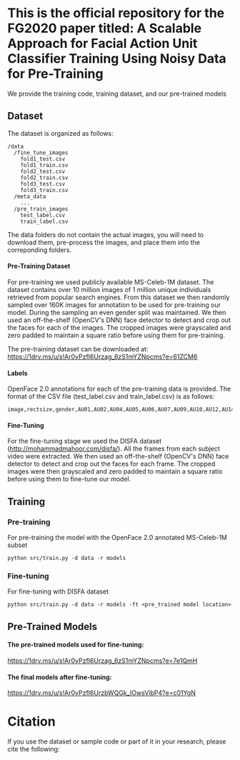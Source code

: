 # This is the official repository for the FG2020 paper titled: A Scalable  Approach  for  Facial  Action  Unit  Classifier  Training Using  Noisy  Data  for  Pre-Training


We provide the training code, training dataset, and our pre-trained models

## <b>Dataset</b>
The dataset is organized as follows:
```
/data
  /fine_tune_images
    fold1_test.csv
    fold1_train.csv
    fold2_test.csv
    fold2_train.csv
    fold3_test.csv
    fold3_train.csv
  /meta_data
    ...
  /pre_train_images
    test_label.csv
    train_label.csv
```

The data folders do not contain the actual images, you will need to download them, pre-process the images, and place them into the correponding folders.

#### Pre-Training Dataset
For pre-training we used publicly available MS-Celeb-1M dataset. The dataset contains over 10 million images of 1 million unique individuals retrieved from popular search engines. From this dataset we then randomly sampled over 160K images for annotation to be used for pre-training our model. During the sampling an even gender split was maintained. We then used an off-the-shelf (OpenCV's DNN) face detector to detect and crop out the faces for each of the images. The cropped images were grayscaled and zero padded to maintain a square ratio before using them for pre-training. 

The pre-training dataset can be downloaded at:
https://1drv.ms/u/s!Ar0vPzfI6Urzag_6zS1mYZNpcms?e=61ZCM6

#### Labels
OpenFace 2.0 annotations for each of the pre-training data is provided. The format of the CSV file (test_label.csv and train_label.csv) is as follows: 

```
image,rectsize,gender,AU01,AU02,AU04,AU05,AU06,AU07,AU09,AU10,AU12,AU14,AU15,AU17,AU20,AU23,AU25,AU26,AU28,AU45
```
#### Fine-Tuning
For the fine-tuning stage we used the DISFA dataset (http://mohammadmahoor.com/disfa/). All the frames from each subject video were extracted. We then used an off-the-shelf (OpenCV's DNN) face detector to detect and crop out the faces for each frame. The cropped images were then grayscaled and zero padded to maintain a square ratio before using them to fine-tune our model. 



## <b>Training</b>

### Pre-training
For pre-training the model with the OpenFace 2.0 annotated MS-Celeb-1M subset
```
python src/train.py -d data -r models
```

### Fine-tuning
For fine-tuning with DISFA dataset
```
python src/train.py -d data -r models -ft <pre_trained model location>
```

## <b>Pre-Trained Models</b>

#### The pre-trained models used for fine-tuning:
https://1drv.ms/u/s!Ar0vPzfI6Urzag_6zS1mYZNpcms?e=7e1QmH


#### The final models after fine-tuning:
https://1drv.ms/u/s!Ar0vPzfI6UrzbWQGk_IOwsVibP4?e=c01YgN

# Citation
If you use the dataset or sample code or part of it in your research, please cite the following: